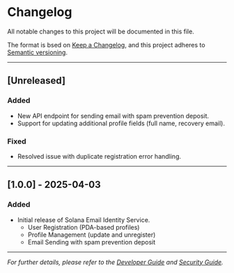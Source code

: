 # Changelog

All notable changes to this project will be documented in this file.

The format is bsed on [Keep a Changelog](https://keepachangelog.com/en/1.0.0/), and this project adheres to [Semantic versioning](https://semver.org/spec/v2.0.0.html).

---

## [Unreleased]
### Added
- New API endpoint for sending email with spam prevention deposit.
- Support for updating additional profile fields (full name, recovery email).

### Fixed
- Resolved issue with duplicate registration error handling.

---

## [1.0.0] - 2025-04-03
### Added
- Initial release of Solana Email Identity Service.
    - User Registration (PDA-based profiles)
    - Profile Management (update and unregister)
    - Email Sending with spam prevention deposit

---

*For further details, please refer to the [Developer Guide](./DEVELOPER_GUIDE.md) and  [Security Guide](./SECURITY_GUIDE.md).*